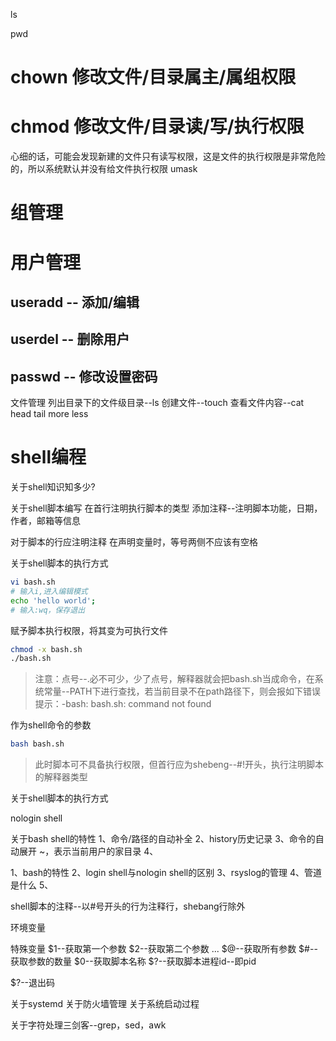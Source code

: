 ls

pwd

# chown 修改文件/目录属主/属组权限
# chmod 修改文件/目录读/写/执行权限




心细的话，可能会发现新建的文件只有读写权限，这是文件的执行权限是非常危险的，所以系统默认并没有给文件执行权限
umask





# 组管理

## 


# 用户管理

## useradd -- 添加/编辑

## userdel -- 删除用户

## passwd -- 修改设置密码




文件管理
列出目录下的文件级目录--ls
创建文件--touch
查看文件内容--cat
head
tail
more
less




# shell编程

关于shell知识知多少?

关于shell脚本编写
在首行注明执行脚本的类型
添加注释--注明脚本功能，日期，作者，邮箱等信息

对于脚本的行应注明注释
在声明变量时，等号两侧不应该有空格



关于shell脚本的执行方式
```bash
vi bash.sh
# 输入i,进入编辑模式
echo 'hello world';
# 输入:wq，保存退出
```
赋予脚本执行权限，将其变为可执行文件
```bash
chmod -x bash.sh
./bash.sh
```
> 注意：点号--.必不可少，少了点号，解释器就会把bash.sh当成命令，在系统常量--PATH下进行查找，若当前目录不在path路径下，则会报如下错误提示：-bash: bash.sh: command not found


作为shell命令的参数
```bash
bash bash.sh
```
> 此时脚本可不具备执行权限，但首行应为shebeng--#!开头，执行注明脚本的解释器类型



关于shell脚本的执行方式


nologin shell




关于bash shell的特性
1、命令/路径的自动补全
2、history历史记录
3、命令的自动展开
~，表示当前用户的家目录
4、




1、bash的特性
2、login shell与nologin shell的区别
3、rsyslog的管理
4、管道是什么
5、





shell脚本的注释--以#号开头的行为注释行，shebang行除外




环境变量



特殊变量
$1--获取第一个参数
$2--获取第二个参数
...
$@--获取所有参数
$#--获取参数的数量
$0--获取脚本名称
$?--获取脚本进程id--即pid

$?--退出码










关于systemd
关于防火墙管理
关于系统启动过程


关于字符处理三剑客--grep，sed，awk



